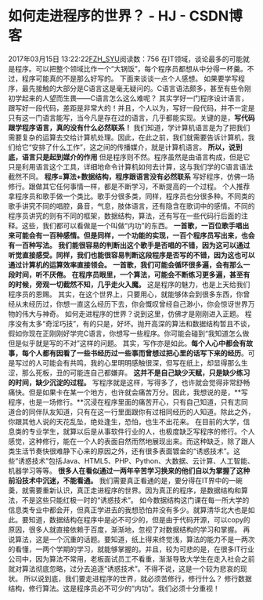 # 如何走进程序的世界？ - HJ - CSDN博客
2017年03月15日 13:22:22[FZH_SYU](https://me.csdn.net/feizaoSYUACM)阅读数：756
在IT领域，谈论最多的可能就是程序。可以把整个领域比作一个“大锅饭”，每个程序员都想从中分得一杯羹。不过，程序可能真的不是那么好写的。
下面来谈谈一点个人感想。
如果要学写程序，最先接触的大部分是C语言这是毫无疑问的。C语言语法颇多，甚至有些令刚初学起来的人望而生畏——C语言怎么这么难呢？
其实学好一门程序设计语言，跟写好一段代码，差距是非常大的！并且，个人以为，写好一段代码，并不一定是只有这一门语言能写，当今凡是存在过的语言，几乎都能实现。关键的是，**写代码跟学程序语言，真的没有什么必然联系！**
我们知道，学计算机语言是为了把我们需要复杂的运算去交给计算机处理。因此，在此之前，我们就需要告诉计算机，我们给它“安排了什么工作”，这之间的传播媒介，就是计算机语言。
**所以，说到底，语言只是起到媒介的作用**
但是程序则不然。程序虽然是由语言构成，但是它只是利用语言这个工具，详细地命令计算机如何去计算，这与我们学的C语言语法截然不同。
**程序=算法+数据结构，程序跟语言没有必然联系**
写好程序，仿佛一场修行。跟做其它任何事情一样，都是不断学习，不断提高的一个过程。
个人推荐拿程序员和歌手做一个类比。歌手分很多类，同样，程序员也分很多种。不同类的歌手讲究不同的唱腔，鼻音，气息，肢体语言，还有隐含在歌词中的感情。不同的程序员讲究的则有不同的框架，数据结构，算法，还有写在一些代码行后面的注释。这些，我们都可以看做是一个叫做“内功”的东西。
**一首歌，一百位歌手唱出来可能会有一百种感情。但是同样，一个功能的实现，一百个程序员写出来，也会有一百种写法。**
**我们能很容易的判断出这个歌手是否唱的不错，因为这可以通过听觉直接感受。同样，我们也能很容易判断这段程序是否写的不错，因为这也可以通过计算机的运算效率直接领会。**
**一首歌，我们可能会循环很多遍，会有那么一段时间，听不厌倦。**
**在程序员眼里，一个算法，可能会不断练习更多遍，甚至有的时候，旁观一切截然不知，几乎走火入魔。**
这是程序的魅力，也是上天给我们程序员的恩赐。
其实，在这个世界上，只要用心，就能够体会到很多东西，你曾经从未经历过，你想一直这么经历下去，你会慨叹曾经自己渺小，你会惊讶世界万物的伟大与神奇。
如何走进程序的世界？说到这里，仿佛才是刚刚进入正题。
程序没有太多“奇淫巧技”，有的只是，好坏。抛开高深的算法和数据结构暂且不谈，假如你现在正刚刚好学完C语言，你想写一些程序。你可能会碰到“我知道怎么做但是似乎就是写的不对”这样的问题。 
其实，写作亦是如此。**每个人心中都会有故事，每个人都有因看了一些书经历过一些事而曾想过把心里的话写下来的经历**。可是写过的人可能会有共鸣，我的心里明明感触很深，但写在纸上，却显得那么生涩，那么死板，丑的可能连自己都嫌弃。
**这并不是自己缺少天赋，只是缺少练习的时间，缺少沉淀的过程。**
写程序就是这样，写得多了，也许就会觉得非常舒畅痛快。但是如果卡在某一个地方，也许就会痛苦万分。因此，我想说的是，**写程序，也是一场修行。**沉浸在程序里面的痛苦开心，只有自己知道，只有志同道合的同伴队友知道，只有在这一行里面跟你有过相同经历的人知道。除此之外，你跟其他人说的天花乱坠，绝处逢生，恐怕，也生不出花来。
在目前的大学，信息类的专业学生，就算以后是从事软件行业的人，也极度缺乏写程序的修行。个人感觉，这种修行，能在一个人的表面自然而然地展现出来。而这种缺乏，除了跟人类生活节奏快很难静下心来的原因之外，还有很多表面镀金的“诱惑技术”。这些“诱惑技术”包括Java、HTML5、PHP、Python、大数据、云计算、人工智能、机器学习等等。
**很多人在看似通过一两年辛苦学习换来的他们自以为掌握了这种前沿技术中沉迷，不能看通。**
我们需要真正看通的是，要分得在IT界中的一碗羮，就需要重新认识，真正走进程序的世界。因为真正的程序，是数据结构和算法，不是这些只能红极一时的“诱惑技术”。
如今数据结构这门课在每一所大学的信息类专业中都会开，但真正学进去的我想恐怕并没有多少。就算清华北大也是如此。要知道，数据结构在程序中是必不可少的，但是由于代码开源，可以copy的原因，很多人就直接依赖于百度，渐渐地，忽视了对数据结构的学习和掌握。
再说算法，这是一个沉重的话题。要知道，纸上得来终觉浅，算法的能力不是一两次的看懂，一两个学期的学习，就能够掌握的。并且，较为可悲的是，在很多IT行业公司中，因为算法不常用，老板面试员工不看重，渐渐导致大学生在走入社会之前就对算法彻底忽略，过分去追逐“诱惑技术”。不得不说，这是一个较为悲哀的现状。
所以说到底，我们要走进程序的世界，就必须苦修行，修行什么？
修行数据结构，修行算法。这是程序员必不可少的“内功”。我们必须十分重视！
